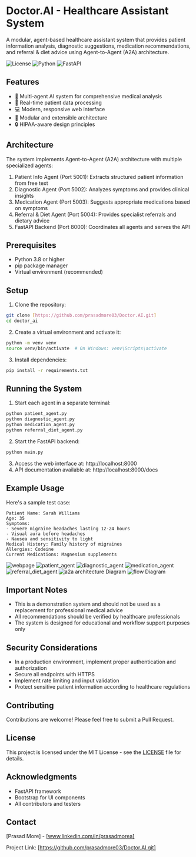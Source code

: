 # Doctor.AI - Healthcare Assistant System

A modular, agent-based healthcare assistant system that provides patient information analysis, diagnostic suggestions, medication recommendations, and referral & diet advice using Agent-to-Agent (A2A) architecture.

![License](https://img.shields.io/badge/license-MIT-blue.svg)
![Python](https://img.shields.io/badge/python-3.8+-blue.svg)
![FastAPI](https://img.shields.io/badge/FastAPI-0.68+-green.svg)

## Features

- 🏥 Multi-agent AI system for comprehensive medical analysis
- 🔄 Real-time patient data processing
- 💻 Modern, responsive web interface
- 🔌 Modular and extensible architecture
- 🔒 HIPAA-aware design principles

## Architecture

The system implements Agent-to-Agent (A2A) architecture with multiple specialized agents:

1. Patient Info Agent (Port 5001): Extracts structured patient information from free text
2. Diagnostic Agent (Port 5002): Analyzes symptoms and provides clinical insights
3. Medication Agent (Port 5003): Suggests appropriate medications based on symptoms
4. Referral & Diet Agent (Port 5004): Provides specialist referrals and dietary advice
5. FastAPI Backend (Port 8000): Coordinates all agents and serves the API

## Prerequisites

- Python 3.8 or higher
- pip package manager
- Virtual environment (recommended)

## Setup

1. Clone the repository:
```bash
git clone [https://github.com/prasadmore03/Doctor.AI.git]
cd doctor_ai
```

2. Create a virtual environment and activate it:
```bash
python -m venv venv
source venv/bin/activate  # On Windows: venv\Scripts\activate
```

3. Install dependencies:
```bash
pip install -r requirements.txt
```

## Running the System

1. Start each agent in a separate terminal:
```bash
python patient_agent.py
python diagnostic_agent.py
python medication_agent.py
python referral_diet_agent.py
```

2. Start the FastAPI backend:
```bash
python main.py
```

3. Access the web interface at: http://localhost:8000
4. API documentation available at: http://localhost:8000/docs

## Example Usage

Here's a sample test case:

```text
Patient Name: Sarah Williams
Age: 35
Symptoms:
- Severe migraine headaches lasting 12-24 hours
- Visual aura before headaches
- Nausea and sensitivity to light
Medical History: Family history of migraines
Allergies: Codeine
Current Medications: Magnesium supplements
```
![webpage](1..JPG)
![ patient_agent](2..JPG)
![diagnostic_agent](3..JPG)
![medication_agent](4..JPG)
![referral_diet_agent](5..JPG)
![a2a architecture Diagram](a2a_architecture.JPG)
![flow Diagram](flow_diagram.JPG)

## Important Notes

- This is a demonstration system and should not be used as a replacement for professional medical advice
- All recommendations should be verified by healthcare professionals
- The system is designed for educational and workflow support purposes only

## Security Considerations

- In a production environment, implement proper authentication and authorization
- Secure all endpoints with HTTPS
- Implement rate limiting and input validation
- Protect sensitive patient information according to healthcare regulations

## Contributing

Contributions are welcome! Please feel free to submit a Pull Request.

## License

This project is licensed under the MIT License - see the [LICENSE](LICENSE) file for details.

## Acknowledgments

- FastAPI framework
- Bootstrap for UI components
- All contributors and testers

## Contact

[Prasad More] - [www.linkedin.com/in/prasadmorea]

Project Link: [https://github.com/prasadmore03/Doctor.AI.git] 
